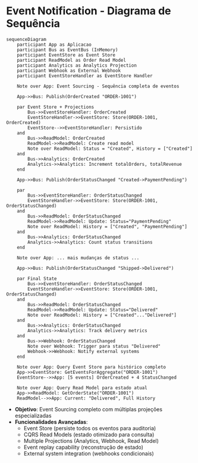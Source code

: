 # Event Notification - Diagrama de Sequência

```mermaid
sequenceDiagram
    participant App as Aplicacao
    participant Bus as EventBus (InMemory)
    participant EventStore as Event Store
    participant ReadModel as Order Read Model
    participant Analytics as Analytics Projection
    participant Webhook as External Webhook
    participant EventStoreHandler as EventStore Handler

    Note over App: Event Sourcing - Sequência completa de eventos

    App->>Bus: Publish(OrderCreated "ORDER-1001")
    
    par Event Store + Projections
        Bus->>EventStoreHandler: OrderCreated
        EventStoreHandler->>EventStore: Store(ORDER-1001, OrderCreated)
        EventStore-->>EventStoreHandler: Persistido
    and
        Bus->>ReadModel: OrderCreated  
        ReadModel->>ReadModel: Create read model
        Note over ReadModel: Status = "Created", History = ["Created"]
    and
        Bus->>Analytics: OrderCreated
        Analytics->>Analytics: Increment totalOrders, totalRevenue
    end

    App->>Bus: Publish(OrderStatusChanged "Created->PaymentPending")
    
    par
        Bus->>EventStoreHandler: OrderStatusChanged
        EventStoreHandler->>EventStore: Store(ORDER-1001, OrderStatusChanged)
    and  
        Bus->>ReadModel: OrderStatusChanged
        ReadModel->>ReadModel: Update: Status="PaymentPending"
        Note over ReadModel: History = ["Created", "PaymentPending"]
    and
        Bus->>Analytics: OrderStatusChanged
        Analytics->>Analytics: Count status transitions
    end

    Note over App: ... mais mudanças de status ...

    App->>Bus: Publish(OrderStatusChanged "Shipped->Delivered")
    
    par Final State
        Bus->>EventStoreHandler: OrderStatusChanged
        EventStoreHandler->>EventStore: Store(ORDER-1001, OrderStatusChanged)
    and
        Bus->>ReadModel: OrderStatusChanged  
        ReadModel->>ReadModel: Update: Status="Delivered"
        Note over ReadModel: History = ["Created"..."Delivered"]
    and
        Bus->>Analytics: OrderStatusChanged
        Analytics->>Analytics: Track delivery metrics
    and
        Bus->>Webhook: OrderStatusChanged
        Note over Webhook: Trigger para status "Delivered"
        Webhook->>Webhook: Notify external systems
    end

    Note over App: Query Event Store para histórico completo
    App->>EventStore: GetEventsForAggregate("ORDER-1001")
    EventStore-->>App: [5 events] OrderCreated + 4 StatusChanged

    Note over App: Query Read Model para estado atual
    App->>ReadModel: GetOrderState("ORDER-1001")
    ReadModel-->>App: Current: "Delivered", Full History
```

- **Objetivo**: Event Sourcing completo com múltiplas projeções especializadas
- **Funcionalidades Avançadas**:
  - Event Store (persiste todos os eventos para auditoria)
  - CQRS Read Models (estado otimizado para consulta)  
  - Multiple Projections (Analytics, Webhook, Read Model)
  - Event replay capability (reconstrução de estado)
  - External system integration (webhooks condicionais)
